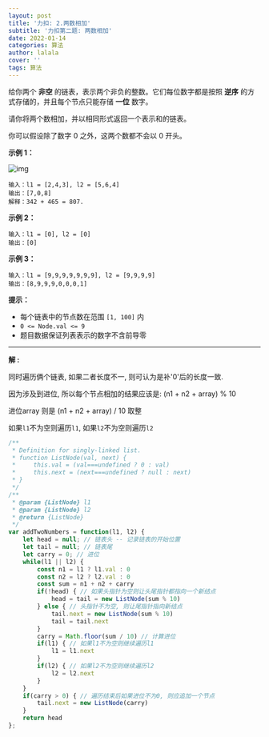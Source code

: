 ```yaml
---
layout: post
title: '力扣: 2.两数相加'
subtitle: '力扣第二题: 两数相加'
date: 2022-01-14
categories: 算法
author: lalala
cover: ''
tags: 算法
---
```


给你两个 **非空** 的链表，表示两个非负的整数。它们每位数字都是按照 **逆序** 的方式存储的，并且每个节点只能存储 **一位** 数字。

请你将两个数相加，并以相同形式返回一个表示和的链表。

你可以假设除了数字 0 之外，这两个数都不会以 0 开头。

 

**示例 1：**

![img](https://cdn.jsdelivr.net/gh/wzc520pyfm/Picbed_PicGo@master/img/addtwonumber1.jpg)

```
输入：l1 = [2,4,3], l2 = [5,6,4]
输出：[7,0,8]
解释：342 + 465 = 807.
```

**示例 2：**

```
输入：l1 = [0], l2 = [0]
输出：[0]
```

**示例 3：**

```
输入：l1 = [9,9,9,9,9,9,9], l2 = [9,9,9,9]
输出：[8,9,9,9,0,0,0,1]
```

 

**提示：**

- 每个链表中的节点数在范围 `[1, 100]` 内
- `0 <= Node.val <= 9`
- 题目数据保证列表表示的数字不含前导零

---

**解 :**

同时遍历俩个链表, 如果二者长度不一, 则可认为是补'0'后的长度一致.

因为涉及到进位, 所以每个节点相加的结果应该是: (n1 + n2 + array) % 10

进位array 则是  (n1 + n2 + array) / 10 取整

如果`l1`不为空则遍历`l1`, 如果`l2`不为空则遍历`l2`

```js
/**
 * Definition for singly-linked list.
 * function ListNode(val, next) {
 *     this.val = (val===undefined ? 0 : val)
 *     this.next = (next===undefined ? null : next)
 * }
 */
/**
 * @param {ListNode} l1
 * @param {ListNode} l2
 * @return {ListNode}
 */
var addTwoNumbers = function(l1, l2) {
    let head = null; // 链表头 -- 记录链表的开始位置
    let tail = null; // 链表尾
    let carry = 0; // 进位
    while(l1 || l2) {
        const n1 = l1 ? l1.val : 0
        const n2 = l2 ? l2.val : 0
        const sum = n1 + n2 + carry
        if(!head) { // 如果头指针为空则让头尾指针都指向一个新结点
            head = tail = new ListNode(sum % 10)
        } else { // 头指针不为空, 则让尾指针指向新结点
            tail.next = new ListNode(sum % 10)
            tail = tail.next
        }
        carry = Math.floor(sum / 10) // 计算进位
        if(l1) { // 如果l1不为空则继续遍历l1
            l1 = l1.next
        }
        if(l2) { // 如果l2不为空则继续遍历l2
            l2 = l2.next
        }
    }
    if(carry > 0) { // 遍历结束后如果进位不为0, 则应追加一个节点
        tail.next = new ListNode(carry)
    }
    return head
};
```

